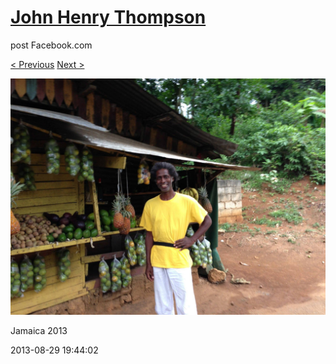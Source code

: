 # [John Henry Thompson](../README.md)
post Facebook.com

[< Previous](2013-08-29-50.md) [Next >](2013-08-29-52.md)

[![](../media/2013-08-29/Jamaica-2062.jpg)](../README.md)

Jamaica 2013

2013-08-29 19:44:02